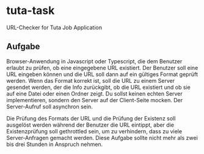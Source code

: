 # tuta-task

URL-Checker for Tuta Job Application

## Aufgabe

Browser-Anwendung in Javascript oder Typescript, die dem Benutzer erlaubt zu prüfen, ob eine eingegebene URL existiert. Der Benutzer soll eine URL eingeben können und die URL soll dann auf ein gültiges Format geprüft werden.
Wenn das Format korrekt ist, soll die URL zu einem Server gesendet werden, der die Info zurückgibt,
ob die URL existiert und
ob sie auf eine Datei oder einen Ordner zeigt.
Du sollst keinen echten Server implementieren, sondern den Server auf der Client-Seite mocken.
Der Server-Aufruf soll asynchron sein.

Die Prüfung des Formats der URL und die Prüfung der Existenz soll ausgelöst werden während der Benutzer die URL eintippt, aber die Existenzprüfung soll gethrottled sein, um zu verhindern, dass zu viele Server-Anfragen gemacht werden.
Diese Aufgabe sollte nicht mehr als zwei bis drei Stunden in Anspruch nehmen.
